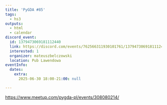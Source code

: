 ```yaml
---
title: 'PyGDA #85'
tags:
  - hs3
outputs:
  - html
  - calendar
discord_event:
  id: 1379473069181112440
  link: https://discord.com/events/762566311930101761/1379473069181112440
  interested: 1
  organizer: mateuszbelczowski
  location: Pub Lawendowa
eventInfo:
  dates:
    extra:
      2025-06-30 18:00-21:00: null

---
```


https://www.meetup.com/pygda-pl/events/308080214/
